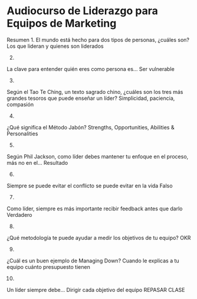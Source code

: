 # Audiocurso de Liderazgo para Equipos de Marketing

Resumen
1.
El mundo está hecho para dos tipos de personas, ¿cuáles son?
Los que lideran y quienes son liderados

2.
La clave para entender quién eres como persona es...
Ser vulnerable

3.
Según el Tao Te Ching, un texto sagrado chino, ¿cuáles son los tres más grandes tesoros que puede enseñar un líder?
Simplicidad, paciencia, compasión

4.
¿Qué significa el Método Jabón?
Strengths, Opportunities, Abilities & Personalities

5.
Según Phil Jackson, como líder debes mantener tu enfoque en el proceso, más no en el...
Resultado

6.
Siempre se puede evitar el conflicto se puede evitar en la vida
Falso

7.
Como líder, siempre es más importante recibir feedback antes que darlo
Verdadero

8.
¿Qué metodología te puede ayudar a medir los objetivos de tu equipo?
OKR

9.
¿Cuál es un buen ejemplo de Managing Down?
Cuando le explicas a tu equipo cuánto presupuesto tienen

10.
Un líder siempre debe...
Dirigir cada objetivo del equipo
REPASAR CLASE